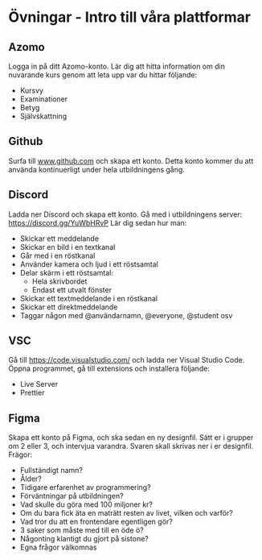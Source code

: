 # Övningar - Intro till våra plattformar

## Azomo
Logga in på ditt Azomo-konto. Lär dig att hitta information om din nuvarande kurs genom att leta upp var du hittar följande:
* Kursvy
* Examinationer
* Betyg
* Självskattning

## Github
Surfa till www.github.com och skapa ett konto. Detta konto kommer du att använda kontinuerligt under hela utbildningens gång.

## Discord
Ladda ner Discord och skapa ett konto. Gå med i utbildningens server: https://discord.gg/YuWbHRvP
Lär dig sedan hur man: 
* Skickar ett meddelande
* Skickar en bild i en textkanal
* Går med i en röstkanal
* Använder kamera och ljud i ett röstsamtal
* Delar skärm i ett röstsamtal:
  * Hela skrivbordet
  * Endast ett utvalt fönster
* Skickar ett textmeddelande i en röstkanal
* Skickar ett direktmeddelande
* Taggar någon med @användarnamn, @everyone, @student osv

## VSC
Gå till https://code.visualstudio.com/ och ladda ner Visual Studio Code. Öppna programmet, gå till extensions och installera följande:
* Live Server
* Prettier

## Figma
Skapa ett konto på Figma, och ska sedan en ny designfil. 
Sätt er i grupper om 2 eller 3, och intervjua varandra. Svaren skall skrivas ner i er designfil.
Frägor:
* Fullständigt namn?
* Ålder?
* Tidigare erfarenhet av programmering?
* Förväntningar på utbildningen?
* Vad skulle du göra med 100 miljoner kr?
* Om du bara fick äta en maträtt resten av livet, vilken och varför?
* Vad tror du att en frontendare egentligen gör?
* 3 saker som måste med till en öde ö?
* Någonting klantigt du gjort på sistone?
* Egna frågor välkomnas
